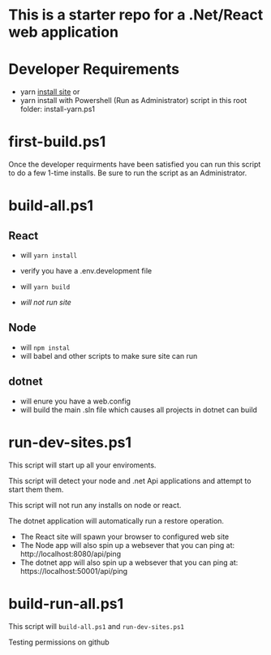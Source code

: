 # This is a starter repo for a .Net/React web application

# Developer Requirements

- yarn [install site](https://yarnpkg.com/lang/en/docs/install/#windows-stable) or
- yarn install with Powershell (Run as Administrator) script in this root folder: install-yarn.ps1

# first-build.ps1

Once the developer requirments have been satisfied you can run this script to do a few 1-time installs. Be sure to run the script as an Administrator.

# build-all.ps1

## React
- will `yarn install`
- verify you have a .env.development file
- will `yarn build`

- *will not run site*

## Node
- will `npm instal`
- will babel and other scripts to make sure site can run

## dotnet
- will enure you have a web.config 
- will build the main .sln file which causes all projects in dotnet can build

# run-dev-sites.ps1

This script will start up all your enviroments.

This script will detect your node and .net Api applications and attempt to start them them.

This script will not run any installs on node or react.

The dotnet application will automatically run a restore operation.

- The React site will spawn your browser to configured web site
- The Node app will also spin up a websever that you can ping at: http://localhost:8080/api/ping
- The dotnet app will also spin up a websever that you can ping at: https://localhost:50001/api/ping


# build-run-all.ps1

This script will `build-all.ps1` and `run-dev-sites.ps1`


Testing permissions on github





